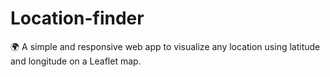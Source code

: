 # Location-finder
🌍 A simple and responsive web app to visualize any location using latitude and longitude on a Leaflet map.
